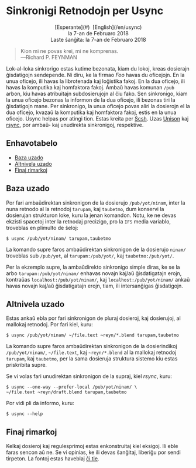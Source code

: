 Sinkronigi Retnodojn per Usync
==============================

<center>[Esperante](#)  [English](/en/usync)</center>
<center>la 7-an de Februaro 2018</center>
<center>Laste ŝanĝita: la 7-an de Februaro 2018</center>

>Kion mi ne povas krei, mi ne komprenas.<br>
>―Richard P. FEYNMAN

Lok-al-loka sinkrorigo estas kutime bezonata, kiam du lokoj, kreas dosierajn ĝisdatigojn
sendepende. Ni diru, ke la firmao _Foo_ havas du oficejojn. En la unua oficejo, ili havas la
librotenada kaj loĝistika fakoj. En la dua oficejo, ili havas la komputika kaj homfaktora
fakoj. Ambaŭ havas komunan `/pub` arbon, kiu havas atribuitajn subdosierujojn al ĉiu fako. Sen
sinkronigo, kiam la unua oficejo bezonas la informon de la dua oficejo, ili bezonas tiri la
ĝisdatigojn mane. Per sinkronigo, la unua oficejo povas aliri la dosierojn el la dua oficejo, kvazaŭ
la komputika kaj homfaktora fakoj, estis en la unua oficejo. Usync helpas por atingi tion. Estas
kreita per [Scsh](https://www.scsh.net). Uzas [Unison](http://www.cis.upenn.edu/~bcpierce/unison/)
kaj [rsync](http://rsync.samba.org/), por ambaŭ- kaj unudirekta sinkronigoj, respektive.


Enhavotabelo
------------

- [Baza uzado](#bazuzado)
- [Altnivela uzado](#altniveluzado)
- [Finaj rimarkoj](#finaj)


<a name="bazuzado"></a>Baza uzado
---------------------------------

Por fari ambaŭdirektan sinkronigon de la dosierujo `/pub/yot/ninam`, inter la nuna retnodo al la
retnodoj `tarupam`, kaj `taubetmo`, dum konservi la dosierujan strukturon loke, kuru la jenan
komandon. Notu, ke ne devas ekzisti spacetoj inter la retnodaj precizigo, pro la `IFS` media
variablo, troveblas en plimulto de ŝeloj:

    $ usync /pub/yot/ninam/ tarupam,taubetmo

La komando supre faros ambaŭdirektan sinkronigon de la dosierujo `ninam/` troveblas sub `/pub/yot`,
al `tarupam:/pub/yot/`, kaj `taubetmo:/pub/yot/`.

Per la ekzemplo supre, la ambaŭdirekto sinkronigo simple diras, ke se la arbo
`tarupam:/pub/yot/ninam/` enhavas novajn kaj/aŭ ĝisdatigatajn erojn, kontraŭas
`localhost:/pub/yot/ninam/`, kaj `localhost:/pub/yot/ninam/` ankaŭ havas novajn kaj/aŭ ĝisdatigatajn
erojn, tiam, ili intersanĝigas ĝisdatigojn.


<a name="altniveluzado"></a>Altnivela uzado
-------------------------------------------

Estas ankaŭ ebla por fari sinkronigon de pluraj dosieroj, kaj dosierujoj, al mallokaj retnodoj. Por fari
kiel, kuru:

    $ usync /pub/yot/ninam/ ~/file.text ~reyn/*.blend tarupam,taubetmo

La komando supre faros ambaŭdirektan sinkronigon de la dosierindikoj `/pub/yot/ninam/`,
`~/file.text`, kaj `~reyn/*.blend` al la mallokaj retnodoj `tarupam`, kaj `taubetmo`, per la sama
dosieruja struktura sistemo kiu estas priskribita supre.

Se vi volas fari unudirektan sinkronigon de la supraj, kiel _rsync_, kuru:

    $ usync --one-way --prefer-local /pub/yot/ninam/ \
    ~/file.text ~reyn/draft.blend tarupam,taubetmo


Por vidi pli da informo, kuru:

    $ usync --help


<a name="finaj"></a>Finaj rimarkoj
----------------------------------

Kelkaj dosieroj kaj regulesprimoj estas enkonstruitaj kiel eksigoj. Ili eble faras sencon aŭ ne. Se
vi opinias, ke ili devas ŝanĝitaj, liberiĝu por sendi tirpeton. La fontoj estas haveblaj
[ĉi tie](https://github.com/ebzzry/usync).
